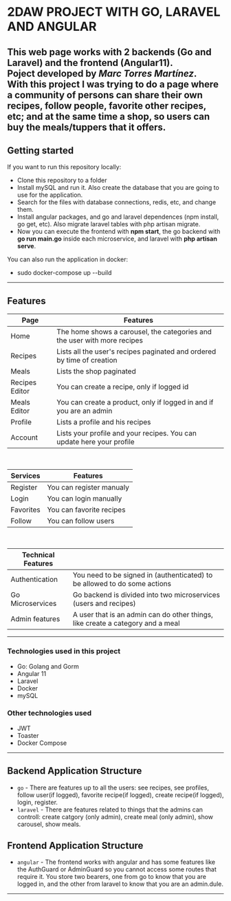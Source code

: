 <h1>2DAW PROJECT WITH GO, LARAVEL AND ANGULAR</h1>

This web page works with 2 backends (Go and Laravel) and the frontend (Angular11).  
Poject developed by *Marc Torres Martínez*.
<br>
With this project I was trying to do a page where a community of persons can share their own recipes, follow people, favorite other recipes, etc; and at the same time a shop, so users can buy the meals/tuppers that it offers.
---

## Getting started

If you want to run this repository locally:

- Clone this repository to a folder
- Install mySQL and run it. Also create the database that you are going to use for the application.
- Search for the files with database connections, redis, etc, and change them.
- Install angular packages, and go and laravel dependences (npm install, go get, etc). Also migrate laravel tables with php artisan migrate.
- Now you can execute the frontend with **npm start**, the go backend with **go run main.go** inside each microservice, and laravel with **php artisan serve**.

You can also run the application in docker:
 - sudo docker-compose up --build


---

## Features

| Page | Features |
| - | - |
| Home | The home shows a carousel, the categories and the user with more recipes |
| Recipes | Lists all the user's recipes paginated and ordered by time of creation |
| Meals | Lists the shop paginated |
| Recipes Editor | You can create a recipe, only if logged id |
| Meals Editor | You can create a product, only if logged in and if you are an admin |
| Profile | Lists a profile and his recipes |
| Account | Lists your profile and your recipes. You can update here your profile |


<br>

| Services | Features |
| - | - |
| Register | You can register manualy |
| Login | You can login manually |
| Favorites | You can favorite recipes |
| Follow | You can follow users |

<br>

| Technical Features |  |
| - | - |
| Authentication | You need to be signed in (authenticated) to be allowed to do some actions |
| Go Microservices | Go backend is divided into two microservices (users and recipes) |
| Admin features | A user that is an admin can do other things, like create a category and a meal |

---

### Technologies used in this project

* Go: Golang and Gorm
* Angular 11
* Laravel
* Docker
* mySQL

### Other technologies used

* JWT 
* Toaster
* Docker Compose

---

## Backend Application Structure

- `go` - There are features up to all the users: see recipes, see profiles, follow user(if logged), favorite recipe(if logged), create recipe(if logged), login, register.
- `laravel` - There are features related to things that the admins can controll: create catgory (only admin), create meal (only admin), show carousel, show meals.

## Frontend Application Structure

- `angular` - The frontend works with angular and has some features like the AuthGuard or AdminGuard so you cannot access some routes that require it. You store two bearers, one from go to know that you are logged in, and the other from laravel to know that you are an admin.dule.
---
